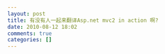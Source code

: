 ```yaml
---
layout: post
title: 有没有人一起来翻译Asp.net mvc2 in action 啊?
date: 2010-08-12 18:02
comments: true
categories: []
---
```

<p>
